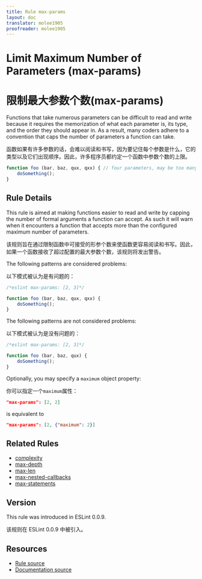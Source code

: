 ```yaml
---
title: Rule max-params
layout: doc
translator: molee1905
proofreader: molee1905
---
```

<!-- Note: No pull requests accepted for this file. See README.md in the root directory for details. -->

# Limit Maximum Number of Parameters (max-params)

# 限制最大参数个数(max-params)

Functions that take numerous parameters can be difficult to read and write because it requires the memorization of what each parameter is, its type, and the order they should appear in. As a result, many coders adhere to a convention that caps the number of parameters a function can take.

函数如果有许多参数的话，会难以阅读和书写，因为要记住每个参数是什么，它的类型以及它们出现顺序。因此，许多程序员都约定一个函数中参数个数的上限。

```js
function foo (bar, baz, qux, qxx) { // four parameters, may be too many
    doSomething();
}
```

## Rule Details

This rule is aimed at making functions easier to read and write by capping the number of formal arguments a function can accept. As such it will warn when it encounters a function that accepts more than the configured maximum number of parameters.

该规则旨在通过限制函数中可接受的形参个数来使函数更容易阅读和书写。因此，如果一个函数接收了超过配置的最大参数个数，该规则将发出警告。

The following patterns are considered problems:

以下模式被认为是有问题的：

```js
/*eslint max-params: [2, 3]*/

function foo (bar, baz, qux, qxx) {
    doSomething();
}
```

The following patterns are not considered problems:

以下模式被认为是没有问题的：

```js
/*eslint max-params: [2, 3]*/

function foo (bar, baz, qux) {
    doSomething();
}
```

Optionally, you may specify a `maximum` object property:

你可以指定一个`maximum`属性：

```json
"max-params": [2, 2]
```

is equivalent to

```json
"max-params": [2, {"maximum": 2}]
```


## Related Rules

* [complexity](complexity)
* [max-depth](max-depth)
* [max-len](max-len)
* [max-nested-callbacks](max-nested-callbacks)
* [max-statements](max-statements)

## Version

This rule was introduced in ESLint 0.0.9.

该规则在 ESLint 0.0.9 中被引入。

## Resources

* [Rule source](https://github.com/eslint/eslint/tree/master/lib/rules/max-params.js)
* [Documentation source](https://github.com/eslint/eslint/tree/master/docs/rules/max-params.md)
